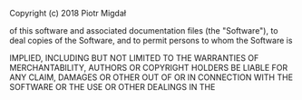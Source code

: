 
Copyright (c) 2018 Piotr Migdał

of this software and associated documentation files (the "Software"), to deal
copies of the Software, and to permit persons to whom the Software is


IMPLIED, INCLUDING BUT NOT LIMITED TO THE WARRANTIES OF MERCHANTABILITY,
AUTHORS OR COPYRIGHT HOLDERS BE LIABLE FOR ANY CLAIM, DAMAGES OR OTHER
OUT OF OR IN CONNECTION WITH THE SOFTWARE OR THE USE OR OTHER DEALINGS IN THE